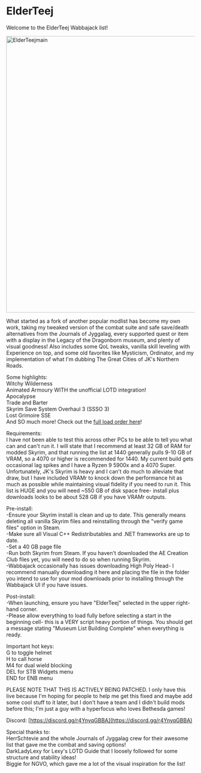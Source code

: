 # ElderTeej
Welcome to the ElderTeej Wabbajack list!


<img width="1255" height="739" alt="ElderTeejmain" src="https://github.com/user-attachments/assets/e4638bff-3f88-4279-997b-2913deb41212" />


What started as a fork of another popular modlist has become my own work, taking my tweaked version of the combat suite and safe save/death alternatives from the Journals of Jyggalag, every supported quest or item with a display in the Legacy of the Dragonborn museum, and plenty of visual goodness! Also includes some QoL tweaks, vanilla skill leveling with Experience on top, and some old favorites like Mysticism, Ordinator, and my implementation of what I'm dubbing The Great Cities of JK's Northern Roads.

Some highlights:  
Witchy Wilderness  
Animated Armoury WITH the unofficial LOTD integration!  
Apocalypse  
Trade and Barter  
Skyrim Save System Overhaul 3 (SSSO 3)  
Lost Grimoire SSE  
And SO much more! Check out the [full load order here](https://loadorderlibrary.com/lists/elderteej-3)!

Requirements:  
I have not been able to test this across other PCs to be able to tell you what can and can't run it. I will state that I recommend at least 32 GB of RAM for modded Skyrim, and that running the list at 1440 generally pulls 9-10 GB of VRAM, so a 4070 or higher is recommended for 1440. My current build gets occasional lag spikes and I have a Ryzen 9 5900x and a 4070 Super. Unfortunately, JK's Skyrim is heavy and I can't do much to alleviate that draw, but I have included VRAMr to knock down the performance hit as much as possible while maintaining visual fidelity if you need to run it. This list is HUGE and you will need ~550 GB of disk space free- install plus downloads looks to be about 528 GB if you have VRAMr outputs. 

Pre-install:  
-Ensure your Skyrim install is clean and up to date. This generally means deleting all vanilla Skyrim files and reinstalling through the "verify game files" option in Steam.   
-Make sure all Visual C++ Redistributables and .NET frameworks are up to date.  
-Set a 40 GB page file   
-Run both Skyrim from Steam. If you haven't downloaded the AE Creation Club files yet, you will need to do so when running Skyrim.  
-Wabbajack occasionally has issues downloading High Poly Head- I recommend manually downloading it here and placing the file in the folder you intend to use for your mod downloads prior to installing through the Wabbajack UI if you have issues.

Post-install:  
-When launching, ensure you have "ElderTeej" selected in the upper right-hand corner.  
-Please allow everything to load fully before selecting a start in the beginning cell- this is a VERY script heavy portion of things. You should get a message stating "Museum List Building Complete" when everything is ready.  

Important hot keys:  
G to toggle helmet  
H to call horse  
M4 for dual wield blocking  
DEL for STB Widgets menu  
END for ENB menu  

PLEASE NOTE THAT THIS IS ACTIVELY BEING PATCHED. I only have this live because I'm hoping for people to help me get this fixed and maybe add some cool stuff to it later, but I don't have a team and I didn't build mods before this; I'm just a guy with a hyperfocus who loves Bethesda games!

Discord:
[https://discord.gg/r4YnyqGBBA](https://discord.gg/r4YnyqGBBA)

Special thanks to:  
HerrSchtevie and the whole Journals of Jyggalag crew for their awesome list that gave me the combat and saving options!  
DarkLadyLexy for Lexy's LOTD Guide that I loosely followed for some structure and stability ideas!  
Biggie for NGVO, which gave me a lot of the visual inspiration for the list!  

